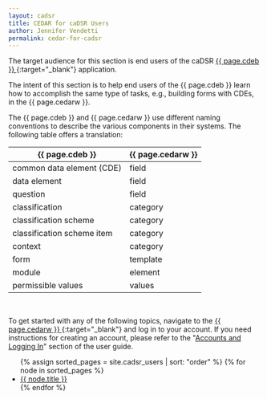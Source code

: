 ```yaml
---
layout: cadsr
title: CEDAR for caDSR Users
author: Jennifer Vendetti
permalink: cedar-for-cadsr
---
```


<!-- <h1 class="page-title">{{ page.title }}</h1><br /> -->

The target audience for this section is end users of the caDSR
[ {{ page.cdeb }} ](https://cdebrowser.nci.nih.gov/cdebrowserClient/cdeBrowser.html#/search){:target="_blank"} application.

The intent of this section is to help end users of the {{ page.cdeb }} learn how to accomplish the same type of tasks, e.g., building 
forms with CDEs, in the {{ page.cedarw }}.

The {{ page.cdeb }} and {{ page.cedarw }} use different naming conventions to describe the various components in their systems. The 
following table offers a translation: 

<table class="naming-translations">
  <thead>
    <tr>
      <th class="naming-translations">{{ page.cdeb }}</th>
      <th class="naming-translations">{{ page.cedarw }}</th>
    </tr>
  </thead>
  <tbody>
    <tr>
      <td>common data element (CDE)</td>
      <td>field</td>
    </tr>
    <tr>
      <td>data element</td>
      <td>field</td>
    </tr>
    <tr>
      <td>question</td>
      <td>field</td>
    </tr>
    <tr>
      <td>classification</td>
      <td>category</td>
    </tr>
    <tr>
      <td>classification scheme</td>
      <td>category</td>
    </tr>
    <tr>
      <td>classification scheme item</td>
      <td>category</td>
    </tr>
    <tr>
      <td>context</td>
      <td>category</td>
    </tr>
    <tr>
      <td>form</td>
      <td>template</td>
    </tr>
    <tr>
      <td>module</td>
      <td>element</td>
    </tr>
    <tr>
      <td>permissible values</td>
      <td>values</td>
    </tr>
  </tbody>
</table><br />

To get started with any of the following topics, navigate to the 
[ {{ page.cedarw }} ](http://cedar.metadatacenter.org/){:target="_blank"} and log in to your account. 
If you need instructions for creating an account, please refer to the 
"[Accounts and Logging In](basic_topics/a1_accounts_and_logging_in "Accounts and Logging In")" 
section of the user guide.

<ul class="unstyled-list">
  {% assign sorted_pages = site.cadsr_users | sort: "order" %}
  {% for node in sorted_pages %}
    <li><a href="{{ site.baseurl }}{{ node.url }}">{{ node.title }}</a></li>
  {% endfor %}
</ul>

<!-- <br />Please {% github_edit_link "help improve this article" %}.
 -->
